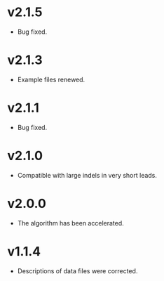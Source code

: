 # v2.1.5
* Bug fixed.

# v2.1.3
* Example files renewed.

# v2.1.1
* Bug fixed.

# v2.1.0
* Compatible with large indels in very short leads.

# v2.0.0
* The algorithm has been accelerated.

# v1.1.4
* Descriptions of data files were corrected.
